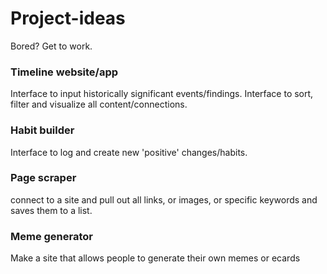 # Project-ideas
Bored? Get to work.

### Timeline website/app
Interface to input historically significant events/findings. Interface to sort, filter and visualize all content/connections. 

### Habit builder
Interface to log and create new 'positive' changes/habits.

### Page scraper
connect to a site and pull out all links, or images, or specific keywords and saves them to a list.

### Meme generator
Make a site that allows people to generate their own memes or ecards

